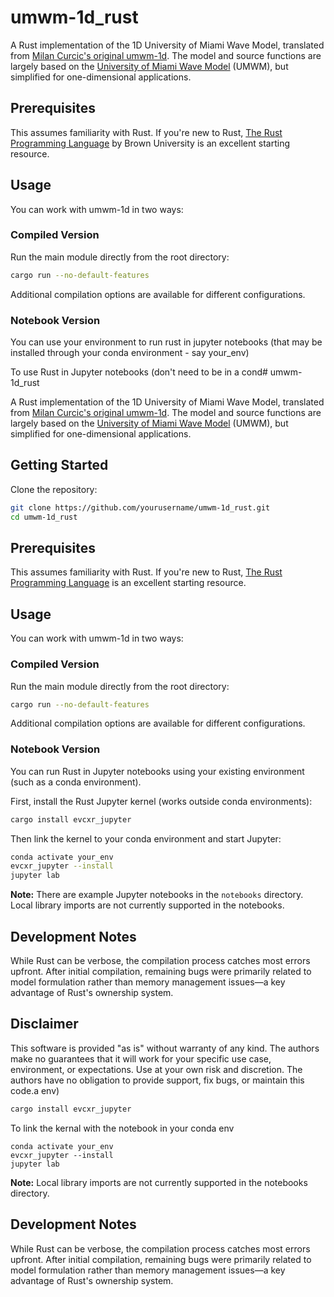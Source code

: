# umwm-1d_rust

A Rust implementation of the 1D University of Miami Wave Model, translated from [Milan Curcic's original umwm-1d](https://github.com/umwm/umwm-1d). The model and source functions are largely based on the [University of Miami Wave Model](https://github.com/umwm/umwm) (UMWM), but simplified for one-dimensional applications.

## Prerequisites

This assumes familiarity with Rust. If you're new to Rust, [The Rust Programming Language](https://rust-book.cs.brown.edu/) by Brown University is an excellent starting resource.

## Usage

You can work with umwm-1d in two ways:

### Compiled Version

Run the main module directly from the root directory:
```bash
cargo run --no-default-features
```

Additional compilation options are available for different configurations.

### Notebook Version

You can use your environment to run rust in jupyter notebooks (that may be installed through your conda environment - say your_env)

To use Rust in Jupyter notebooks (don't need to be in a cond# umwm-1d_rust

A Rust implementation of the 1D University of Miami Wave Model, translated from [Milan Curcic's original umwm-1d](https://github.com/umwm/umwm-1d). The model and source functions are largely based on the [University of Miami Wave Model](https://github.com/umwm/umwm) (UMWM), but simplified for one-dimensional applications.

## Getting Started

Clone the repository:
```bash
git clone https://github.com/yourusername/umwm-1d_rust.git
cd umwm-1d_rust
```

## Prerequisites

This assumes familiarity with Rust. If you're new to Rust, [The Rust Programming Language](https://doc.rust-lang.org/book/) is an excellent starting resource.

## Usage

You can work with umwm-1d in two ways:

### Compiled Version

Run the main module directly from the root directory:
```bash
cargo run --no-default-features
```

Additional compilation options are available for different configurations.

### Notebook Version

You can run Rust in Jupyter notebooks using your existing environment (such as a conda environment).

First, install the Rust Jupyter kernel (works outside conda environments):
```bash
cargo install evcxr_jupyter
```

Then link the kernel to your conda environment and start Jupyter:
```bash
conda activate your_env
evcxr_jupyter --install
jupyter lab
```

**Note:** There are example Jupyter notebooks in the `notebooks` directory. Local library imports are not currently supported in the notebooks.

## Development Notes

While Rust can be verbose, the compilation process catches most errors upfront. After initial compilation, remaining bugs were primarily related to model formulation rather than memory management issues—a key advantage of Rust's ownership system.

## Disclaimer

This software is provided "as is" without warranty of any kind. The authors make no guarantees that it will work for your specific use case, environment, or expectations. Use at your own risk and discretion. The authors have no obligation to provide support, fix bugs, or maintain this code.a env)
```bash
cargo install evcxr_jupyter
```

To link the kernal with the notebook in your conda env
```
conda activate your_env
evcxr_jupyter --install
jupyter lab
```

**Note:** Local library imports are not currently supported in the notebooks directory.

## Development Notes

While Rust can be verbose, the compilation process catches most errors upfront. After initial compilation, remaining bugs were primarily related to model formulation rather than memory management issues—a key advantage of Rust's ownership system.